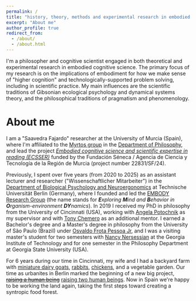 ```yaml
---
permalink: /
title: "history, theory, methods and experimental research in embodied cognitive science"
excerpt: "About me"
author_profile: true
redirect_from:
  - /about/
  - /about.html
---
```


I'm a philosopher and cognitive scientist engaged in both theoretical and experimental research in embodied cognitive science. The primary focus of my research is on the implications of embodiment for how we make sense of "higher cognition" and technologically-supported problem solving, including in scientific practice. My main influences are the scientific traditions of Gibsonian ecological psychology and dynamical systems theory, and the philosophical traditions of pragmatism and phenomenology.




About me
======

I am a "Saavedra Fajardo" researcher at the University of Murcia (Spain), where I'm affiliated to the <a href="https://portalinvestigacion.um.es/grupos/31905/detalle" target="_blank">Myrtos group</a> in the <a href="https://www.um.es/web/dp-filosofia/" target="_blank">Department of Philosophy</a>, and lead the project <a href="https://fseneca.es/ayudas-idi/?id=14628" target="_blank">_Embodied cognitive science and scientific expertise in reading (ECSSER)_</a> funded by the Fundación Séneca / Agencia de Ciencia y Tecnología de la Región de Murcia (project number 22831/SF/24).

Previously, I spent over five years (from 2020 to 2025) as an assistant lecturer and researcher ("Wissenschaftlicher Mitarbeiter") in the <a href="https://www.bpn.tu-berlin.de/menue/biological_psychology_and_neuroergonomics/parameter/en/" target="_blank">Department of Biological Psychology and Neuroergonomics</a> at Technische Universität Berlin (Germany), where I founded and led the <a href="https://embody-rg.github.io/" target="_blank">EMBODY Research Group</a> (the name stands for _**E**xploring **M**ind and **B**ehavior in **O**rganism-environment **DY**namics_). In 2019 I received my PhD in philosophy from the University of Cincinnati (USA), working with <a href="https://www.angelapotochnik.com/" target="_blank">Angela Potochnik</a> as my supervisor and with <a href="https://scholar.google.com/citations?user=-RAPSx4AAAAJ&hl=en" target="_blank">Tony Chemero</a> as an additional mentor. I earned a Bachelor's degree and a Master's degree in philosophy from the University of São Paulo (Brazil) under <a href="https://filosofia.fflch.usp.br/en/professores/osvaldo-frota-pessoa-junior" target="_blank">Osvaldo Frota Pessoa Jr</a>, and I was a visiting master's student for two semesters with <a href="https://mbb.harvard.edu/people/nancy-nersessian" target="_blank">Nancy Nersessian</a> at the Georgia Institute of Technology and for one semester in the Philosophy Department at Georgia State University (USA).

For 6 years during our time in Cincinnati, my wife and I had a backyard farm with <a href="https://gui-cogsci.github.io/images/goats2016.jpg" target="_blank">miniature dairy goats</a>, <a href="https://www.facebook.com/gui.br/videos/10209876057245259/?l=6129363546072657550" target="_blank">rabbits</a>, <a href="https://gui-cogsci.github.io/images/chickens2015.jpg" target="_blank">chickens</a>, and a vegetable garden. Our time as urbanites in Berlin marked the beginning of a new big project, <a href="https://gui-cogsci.github.io/images/airportfamily2020.jpg" target="_blank">~~raising a human being~~</a> <a href="https://gui-cogsci.github.io/images/familyaustralia2023.jpg" target="_blank">raising two human beings</a>. Now in Spain we're happy to be working the land again, taking the first steps toward creating a syntropic food forest.



<!-- News
======

I'm happy to announce that during November-December 2023 I am a visiting professor at the University of Oviedo (Spain), and during January-March 2024 I am a visiting research fellow at Tilburg University (Netherlands). I have also accepted an invitation to be a visiting fellow at the SOCRATES project at Leibniz Universität Hannover (Germany) during Spring/Summer 2025 (exact dates TBD). -->

